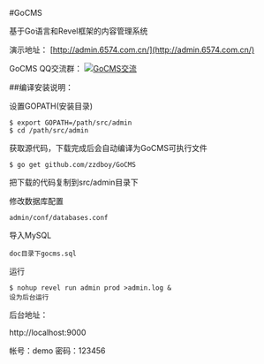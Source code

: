 #GoCMS 

基于Go语言和Revel框架的内容管理系统


演示地址：
[http://admin.6574.com.cn/](http://admin.6574.com.cn/)

GoCMS QQ交流群：
[<a target="_blank" href="http://shang.qq.com/wpa/qunwpa?idkey=320f832b05527901497d4ecbf76f54e7634e94dbc146b3dc413cf8f881fbfe5c"><img border="0" src="http://pub.idqqimg.com/wpa/images/group.png" alt="GoCMS交流" title="GoCMS交流"></a>](345304040)

##编译安装说明：

设置GOPATH(安装目录)

	$ export GOPATH=/path/src/admin
	$ cd /path/src/admin

获取源代码，下载完成后会自动编译为GoCMS可执行文件
	
	$ go get github.com/zzdboy/GoCMS
把下载的代码复制到src/admin目录下

修改数据库配置
	
	admin/conf/databases.conf

导入MySQL

	doc目录下gocms.sql

运行
	
	$ nohup revel run admin prod >admin.log &
	设为后台运行

后台地址：

http://localhost:9000

帐号：demo
密码：123456


